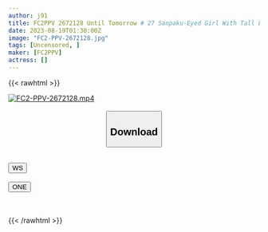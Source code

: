 ```yaml
---
author: j91
title: FC2PPV 2672128 Until Tomorrow # 27 Sanpaku-Eyed Girl With Tall Legs. The Immoral Feeling Of Forcibly R****g And Bukkake A Modest C***d ♡ Unrequited Love ♡
date: 2023-08-19T01:30:00Z
image: "FC2-PPV-2672128.jpg"
tags: [Uncensored, ]
maker: [FC2PPV]
actress: []
---
```



{{< rawhtml >}}

<div class="video" data-videoid="h9k0p7j6sj4u">
    <a href="javascript:;">
        <img src="https://my.j91.asia/posts/FC2-PPV-2672128/FC2-PPV-2672128.jpg" width="WIDTH" height="HEIGHT" alt="FC2-PPV-2672128.mp4" loading="lazy">
    </a>
</div>

<script type="text/javascript" src="https://j91.asia/asset/on-demand-ws.js"></script>

<br>
  <link rel="stylesheet" href="https://j91.asia/asset/bs5.css">
  
  <center>
  <button class="btn btn-primary" type="button" data-bs-toggle="collapse" data-bs-target=".multi-collapse" aria-expanded="false" aria-controls="multiCollapseExample1 multiCollapseExample2"><h2>Download</h2></button></center>
</p>
<div class="row">
  <div class="col">
    <div class="collapse multi-collapse" id="multiCollapseExample1">
      <div class="card card-body">
	      	      <br>
<div class="buttons">  
<a href="https://wolfstream.tv/v/h9k0p7j6sj4u"><button class="btn-hover color-3"><i class="fa fa-download"></i> WS</button></a></div>
    </div>
  </div>
</div>
  <div class="col">
    <div class="collapse multi-collapse" id="multiCollapseExample2">
      <div class="card card-body">
	      <br>
<div class="buttons">
    <a href="https://oneupload.to/6xkl48zsauc8"><button class="btn-hover color-9"><i class="fa fa-download"></i> ONE</button></a></div>
<br><br>
      </div>
    </div>
  </div>
</div>

{{< /rawhtml >}}
